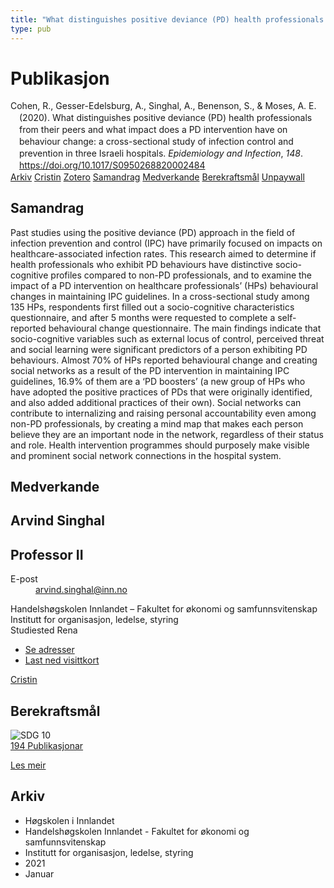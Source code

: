 ```yaml
---
title: "What distinguishes positive deviance (PD) health professionals from their peers and what impact does a PD intervention have on behaviour change: a cross-sectional study of infection control and prevention in three Israeli hospitals"
type: pub
---
```

<h1>Publikasjon</h1>
<article id="csl-bib-container-8G9YPMM5" class="csl-bib-container">
  <div class="csl-bib-body" style="line-height: 1.35; padding-left: 1em; text-indent:-1em;">
  <div class="csl-entry">Cohen, R., Gesser-Edelsburg, A., Singhal, A., Benenson, S., &amp; Moses, A. E. (2020). What distinguishes positive deviance (PD) health professionals from their peers and what impact does a PD intervention have on behaviour change: a cross-sectional study of infection control and prevention in three Israeli hospitals. <i>Epidemiology and Infection</i>, <i>148</i>. <a href="https://doi.org/10.1017/S0950268820002484">https://doi.org/10.1017/S0950268820002484</a></div>
</div>
  <div class="csl-bib-buttons">
    <a href="#taxonomy-article-8G9YPMM5" class="csl-bib-button">Arkiv</a>
    <a href="https://app.cristin.no/results/show.jsf?id=1873306" alt="Cristin URL" class="csl-bib-button">Cristin</a>
    <a href="http://zotero.org/groups/5022929/items/8G9YPMM5" alt="Zotero URL" class="csl-bib-button">Zotero</a>
    <a href="#abstract-article-8G9YPMM5" class="csl-bib-button">Samandrag</a>
    <a href="#contributors-article-8G9YPMM5" class="csl-bib-button">Medverkande</a>
    <a href="#sdg-article-8G9YPMM5" class="csl-bib-button">Berekraftsmål</a>
    <a href="https://www.cambridge.org/core/services/aop-cambridge-core/content/view/D6A70BA3D174389B937347B69ACAD95A/S0950268820002484a.pdf/div-class-title-what-distinguishes-positive-deviance-pd-health-professionals-from-their-peers-and-what-impact-does-a-pd-intervention-have-on-behaviour-change-a-cross-sectional-study-of-infection-control-and-prevention-in-three-israeli-hospitals-div.pdf" class="csl-bib-button">Unpaywall</a>
  </div>
  <div id="csl-bib-meta-container-8G9YPMM5"></div>
</article>
<div id="csl-bib-meta-8G9YPMM5" class="csl-bib-meta">
  <article id="abstract-article-8G9YPMM5" class="abstract-article">
    <h1>Samandrag</h1>
    Past studies using the positive deviance (PD) approach in the field of infection prevention and control (IPC) have primarily focused on impacts on healthcare-associated infection rates. This research aimed to determine if health professionals who exhibit PD behaviours have distinctive socio-cognitive profiles compared to non-PD professionals, and to examine the impact of a PD intervention on healthcare professionals’ (HPs) behavioural changes in maintaining IPC guidelines. In a cross-sectional study among 135 HPs, respondents first filled out a socio-cognitive characteristics questionnaire, and after 5 months were requested to complete a self-reported behavioural change questionnaire. The main findings indicate that socio-cognitive variables such as external locus of control, perceived threat and social learning were significant predictors of a person exhibiting PD behaviours. Almost 70% of HPs reported behavioural change and creating social networks as a result of the PD intervention in maintaining IPC guidelines, 16.9% of them are a ‘PD boosters’ (a new group of HPs who have adopted the positive practices of PDs that were originally identified, and also added additional practices of their own). Social networks can contribute to internalizing and raising personal accountability even among non-PD professionals, by creating a mind map that makes each person believe they are an important node in the network, regardless of their status and role. Health intervention programmes should purposely make visible and prominent social network connections in the hospital system.
  </article>
  <article id="contributors-article-8G9YPMM5" class="contributors-article">
    <h1>Medverkande</h1>
    <div class="personas">
<div class="vrtx-hinn-person-card">
<div class="photo">
<i class="lar la-user-circle missing-person"></i>
</div>
<div class="info">
<hgroup><h1>Arvind Singhal</h1>
<h2>Professor II</h2>
</hgroup><dl>
<dt>E-post</dt>
<dd>
<a href="mailto:arvind.singhal@inn.no">arvind.singhal@inn.no</a>
</dd>
</dl>
<p>
Handelshøgskolen Innlandet – Fakultet for økonomi og samfunnsvitenskap<br>
Institutt for organisasjon, ledelse, styring<br>
Studiested Rena
</p>
<ul class="vrtx-hinn-links">
<li><a href="https://www.inn.no/finn-en-ansatt/arvind-singhal.html#vrtx-hinn-addresses">Se adresser</a></li>
<li><a href="https://www.inn.no/finn-en-ansatt/arvind-singhal.html?vrtx=vcf">Last ned visittkort</a></li>
</ul>
</div>
</div>
<a href="https://app.cristin.no/persons/show.jsf?id=863653" alt="Cristin URL" class="personas-cristin">Cristin</a>
</div>
  </article>
  <article id="sdg-article-8G9YPMM5" class="sdg-article">
    <h1>Berekraftsmål</h1>
    <div class="sdg-container"><div id="sdg10" class="sdg">
<img src="{{< params subfolder >}}images/sdg/sdg10_no.png" class="image" alt="SDG 10">
<div class="sdg-overlay">
<a href="{{< params subfolder >}}no/archive/?sdg=10#archive" class="sdg-publication-count"><span>194</span> Publikasjonar</a>
<p><a href="https://www.fn.no/om-fn/fns-baerekraftsmaal/mindre-ulikhet?lang=nno-NO" class="sdg-read-more">Les meir</a></p>
</div>
</div></div>
  </article>
  <article id="taxonomy-article-8G9YPMM5" class="taxonomy-article">
    <h1>Arkiv</h1>
    <ul>
      <li>Høgskolen i Innlandet</li>
      <li>Handelshøgskolen Innlandet - Fakultet for økonomi og samfunnsvitenskap</li>
      <li>Institutt for organisasjon, ledelse, styring</li>
      <li>2021</li>
      <li>Januar</li>
    </ul>
  </article>
</div>
